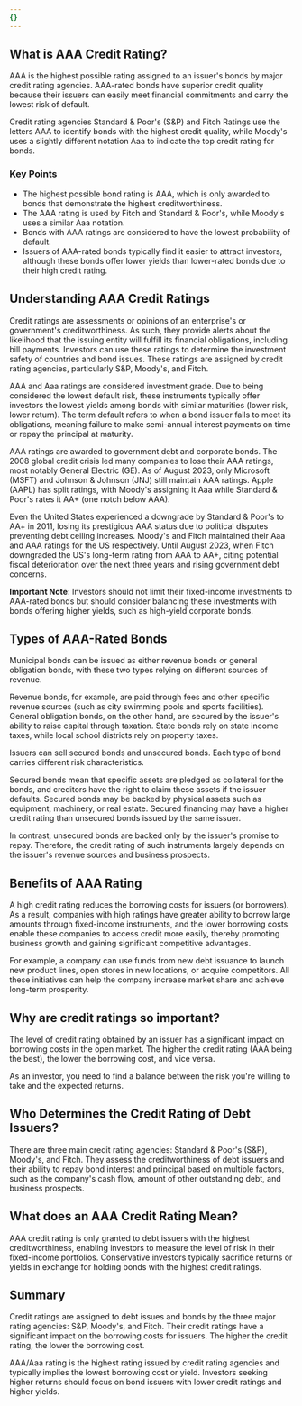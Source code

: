 ```yaml
---
{}
---
```


## What is AAA Credit Rating?

AAA is the highest possible rating assigned to an issuer's bonds by major credit rating agencies. AAA-rated bonds have superior credit quality because their issuers can easily meet financial commitments and carry the lowest risk of default.

Credit rating agencies Standard & Poor's (S&P) and Fitch Ratings use the letters AAA to identify bonds with the highest credit quality, while Moody's uses a slightly different notation Aaa to indicate the top credit rating for bonds.

### Key Points

- The highest possible bond rating is AAA, which is only awarded to bonds that demonstrate the highest creditworthiness.
- The AAA rating is used by Fitch and Standard & Poor's, while Moody's uses a similar Aaa notation.
- Bonds with AAA ratings are considered to have the lowest probability of default.
- Issuers of AAA-rated bonds typically find it easier to attract investors, although these bonds offer lower yields than lower-rated bonds due to their high credit rating.

## Understanding AAA Credit Ratings

Credit ratings are assessments or opinions of an enterprise's or government's creditworthiness. As such, they provide alerts about the likelihood that the issuing entity will fulfill its financial obligations, including bill payments. Investors can use these ratings to determine the investment safety of countries and bond issues. These ratings are assigned by credit rating agencies, particularly S&P, Moody's, and Fitch.

AAA and Aaa ratings are considered investment grade. Due to being considered the lowest default risk, these instruments typically offer investors the lowest yields among bonds with similar maturities (lower risk, lower return). The term default refers to when a bond issuer fails to meet its obligations, meaning failure to make semi-annual interest payments on time or repay the principal at maturity.

AAA ratings are awarded to government debt and corporate bonds. The 2008 global credit crisis led many companies to lose their AAA ratings, most notably General Electric (GE). As of August 2023, only Microsoft (MSFT) and Johnson & Johnson (JNJ) still maintain AAA ratings. Apple (AAPL) has split ratings, with Moody's assigning it Aaa while Standard & Poor's rates it AA+ (one notch below AAA).

Even the United States experienced a downgrade by Standard & Poor's to AA+ in 2011, losing its prestigious AAA status due to political disputes preventing debt ceiling increases. Moody's and Fitch maintained their Aaa and AAA ratings for the US respectively. Until August 2023, when Fitch downgraded the US's long-term rating from AAA to AA+, citing potential fiscal deterioration over the next three years and rising government debt concerns.

**Important Note**: Investors should not limit their fixed-income investments to AAA-rated bonds but should consider balancing these investments with bonds offering higher yields, such as high-yield corporate bonds.

## Types of AAA-Rated Bonds

Municipal bonds can be issued as either revenue bonds or general obligation bonds, with these two types relying on different sources of revenue.

Revenue bonds, for example, are paid through fees and other specific revenue sources (such as city swimming pools and sports facilities). General obligation bonds, on the other hand, are secured by the issuer's ability to raise capital through taxation. State bonds rely on state income taxes, while local school districts rely on property taxes.

Issuers can sell secured bonds and unsecured bonds. Each type of bond carries different risk characteristics.

Secured bonds mean that specific assets are pledged as collateral for the bonds, and creditors have the right to claim these assets if the issuer defaults. Secured bonds may be backed by physical assets such as equipment, machinery, or real estate. Secured financing may have a higher credit rating than unsecured bonds issued by the same issuer.

In contrast, unsecured bonds are backed only by the issuer's promise to repay. Therefore, the credit rating of such instruments largely depends on the issuer's revenue sources and business prospects.

## Benefits of AAA Rating

A high credit rating reduces the borrowing costs for issuers (or borrowers). As a result, companies with high ratings have greater ability to borrow large amounts through fixed-income instruments, and the lower borrowing costs enable these companies to access credit more easily, thereby promoting business growth and gaining significant competitive advantages.

For example, a company can use funds from new debt issuance to launch new product lines, open stores in new locations, or acquire competitors. All these initiatives can help the company increase market share and achieve long-term prosperity.

## Why are credit ratings so important?

The level of credit rating obtained by an issuer has a significant impact on borrowing costs in the open market. The higher the credit rating (AAA being the best), the lower the borrowing cost, and vice versa.

As an investor, you need to find a balance between the risk you're willing to take and the expected returns.

## Who Determines the Credit Rating of Debt Issuers?

There are three main credit rating agencies: Standard & Poor's (S&P), Moody's, and Fitch. They assess the creditworthiness of debt issuers and their ability to repay bond interest and principal based on multiple factors, such as the company's cash flow, amount of other outstanding debt, and business prospects.

## What does an AAA Credit Rating Mean?

AAA credit rating is only granted to debt issuers with the highest creditworthiness, enabling investors to measure the level of risk in their fixed-income portfolios. Conservative investors typically sacrifice returns or yields in exchange for holding bonds with the highest credit ratings.

## Summary

Credit ratings are assigned to debt issues and bonds by the three major rating agencies: S&P, Moody's, and Fitch. Their credit ratings have a significant impact on the borrowing costs for issuers. The higher the credit rating, the lower the borrowing cost.

AAA/Aaa rating is the highest rating issued by credit rating agencies and typically implies the lowest borrowing cost or yield. Investors seeking higher returns should focus on bond issuers with lower credit ratings and higher yields.